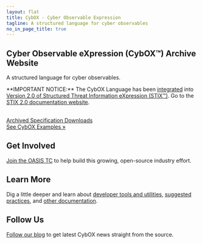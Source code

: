 ```yaml
---
layout: flat
title: CybOX - Cyber Observable Expression
tagline: A structured language for cyber observables
no_in_page_title: true
---
```


<div class="jumbotron">
  <h2>Cyber Observable eXpression (CybOX™) Archive Website</h2>
  <p>A structured language for cyber observables.</p>  
    <p></p>
  <p>**IMPORTANT NOTICE:** The CybOX Language has been <a href="https://oasis-open.github.io/cti-documentation/stix/compare#one-standard">integrated</a> into <a href="https://oasis-open.github.io/cti-documentation/stix/about">Version 2.0 of Structured Threat Information eXpression (STIX™)</a>. Go to the <a href="https://oasis-open.github.io/cti-documentation">STIX 2.0 documentation website</a>.</p>
  <br />
  <div class="row">
    <div class="col-md-6 text-center">
      <a class="btn btn-primary btn-lg" role="button" href="/releases/archive/">Archived Specification Downloads <span class="glyphicon glyphicon-download-alt"></span></a>
    </div>
    <div class="col-md-6 text-center">
      <a class="btn btn-primary btn-lg" role="button" href="/samples/">See CybOX Examples »</a>
    </div>
  </div>
</div>

<div class="row">
  <div class="col-md-4 text-center">
    <h2>Get Involved</h2>
    <p><a href="https://www.oasis-open.org/committees/tc_home.php?wg_abbrev=cti">Join the OASIS TC</a> to help build this growing, open-source industry effort.</p>
  </div>
  <div class="col-md-4 text-center">
    <h2>Learn More</h2>
    <p>Dig a little deeper and learn about <a href="/documentation/tools/">developer tools and utilities</a>, <a href="/documentation/suggested-practices">suggested practices</a>, and <a href="/documentation">other documentation</a>.</p>
  </div>
  <div class="col-md-4 text-center">
    <h2>Follow Us</h2>
    <p><a href="http://stixproject.tumblr.com">Follow our blog</a> to get latest CybOX news straight from the source.</p>
  </div>
</div>

